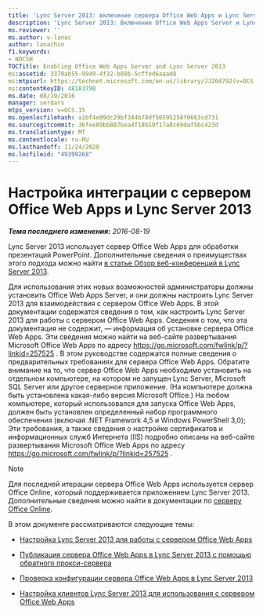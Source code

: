 ```yaml
---
title: 'Lync Server 2013: включение сервера Office Web Apps и Lync Server 2013'
description: 'Lync Server 2013: Включение Office Web Apps Server и Lync Server 2013.'
ms.reviewer: ''
ms.author: v-lanac
author: lanachin
f1.keywords:
- NOCSH
TOCTitle: Enabling Office Web Apps Server and Lync Server 2013
ms:assetid: 3370ab55-9949-4f32-b88b-5cffed6aaad8
ms:mtpsurl: https://technet.microsoft.com/en-us/library/JJ204792(v=OCS.15)
ms:contentKeyID: 48183790
ms.date: 08/19/2016
manager: serdars
mtps_version: v=OCS.15
ms.openlocfilehash: a1bf4e09dc29bf344b78df50595258f0663cd731
ms.sourcegitcommit: 36fee89bb887bea4f18b19f17a8c69daf5bc423d
ms.translationtype: MT
ms.contentlocale: ru-RU
ms.lasthandoff: 11/24/2020
ms.locfileid: "49399268"
---
```

# <a name="configuring-integration-with-office-web-apps-server-and-lync-server-2013"></a>Настройка интеграции с сервером Office Web Apps и Lync Server 2013

<div data-xmlns="http://www.w3.org/1999/xhtml">

<div class="topic" data-xmlns="http://www.w3.org/1999/xhtml" data-msxsl="urn:schemas-microsoft-com:xslt" data-cs="https://msdn.microsoft.com/">

<div data-asp="https://msdn2.microsoft.com/asp">



</div>

<div id="mainSection">

<div id="mainBody">

<span> </span>

_**Тема последнего изменения:** 2016-08-19_

Lync Server 2013 использует сервер Office Web Apps для обработки презентаций PowerPoint. Дополнительные сведения о преимуществах этого подхода можно найти [в статье Обзор веб-конференций в Lync Server 2013](lync-server-2013-web-conferencing-overview.md).

Для использования этих новых возможностей администраторы должны установить Office Web Apps Server, и они должны настроить Lync Server 2013 для взаимодействия с сервером Office Web Apps. В этой документации содержатся сведения о том, как настроить Lync Server 2013 для работы с сервером Office Web Apps. Сведения о том, что эта документация не содержит, — информация об установке сервера Office Web Apps. Эти сведения можно найти на веб-сайте развертывания Microsoft Office Web Apps по адресу <https://go.microsoft.com/fwlink/p/?linkid=257525> . В этом руководстве содержатся полные сведения о предварительных требованиях для сервера Office Web Apps. Обратите внимание на то, что сервер Office Web Apps необходимо установить на отдельном компьютере, на котором не запущен Lync Server, Microsoft SQL Server или другое серверное приложение. (На компьютере должна быть установлена какая-либо версия Microsoft Office.) На любом компьютере, который использовался для запуска Office Web Apps, должен быть установлен определенный набор программного обеспечения (включая .NET Framework 4,5 и Windows PowerShell 3,0); Эти требования, а также сведения о настройке сертификатов и информационных служб Интернета (IIS) подробно описаны на веб-сайте развертывания Microsoft Office Web Apps по адресу <https://go.microsoft.com/fwlink/p/?linkid=257525> .

<div>


> [!NOTE]  
> Для последней итерации сервера Office Web Apps используется сервер Office Online, который поддерживается приложением Lync Server 2013. Дополнительные сведения можно найти в документации по <A href="https://technet.microsoft.com/library/jj219456(v=office.16).aspx">серверу Office Online</A>.



</div>

В этом документе рассматриваются следующие темы:

  - [Настройка Lync Server 2013 для работы с сервером Office Web Apps](lync-server-2013-configuring-lync-server-2013-to-work-with-office-web-apps-server.md)

  - [Публикация сервера Office Web Apps в Lync Server 2013 с помощью обратного прокси-сервера](lync-server-2013-publishing-office-web-apps-server-using-a-reverse-proxy-server.md)

  - [Проверка конфигурации сервера Office Web Apps в Lync Server 2013](lync-server-2013-validating-the-configuration-of-office-web-apps-server.md)

  - [Настройка клиентов Lync Server 2013 для использования с сервером Office Web Apps](lync-server-2013-configuring-clients-for-use-with-office-web-apps-server.md)

</div>

<span> </span>

</div>

</div>

</div>

